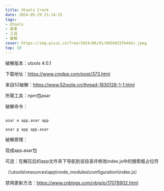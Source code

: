 ```yaml
---
title: Utools Crack
date: 2024-05-29 21:14:33
tags: 
- Utools
- 效率
- 工具
- 破解
cover: https://img.picui.cn/free/2024/06/01/665b025fb442c.jpeg
top: 10
---
```

破解版本：utools 4.0.1
<!--more-->
下载地址：https://www.cmdpe.com/post/373.html

来自52破解：https://www.52pojie.cn/thread-1830128-1-1.html

所需工具：npm包asar

破解命令：

```

asar e app.asar app

asar p app app.asar

```

破解原理：

现成app.asar包

可选：在解压后的app文件夹下导航到该目录并修改index.js中的搜索框占位符

（\utools\resources\app\node_modules\configuration\index.js）

禁用更新方法：https://www.cnblogs.com/vbig/p/17078902.html